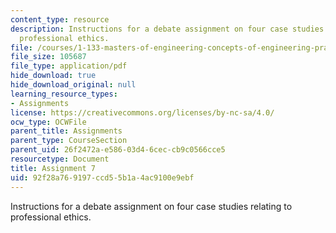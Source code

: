 ```yaml
---
content_type: resource
description: Instructions for a debate assignment on four case studies relating to
  professional ethics.
file: /courses/1-133-masters-of-engineering-concepts-of-engineering-practice-fall-2007/92f28a769197ccd55b1a4ac9100e9ebf_assign_7.pdf
file_size: 105687
file_type: application/pdf
hide_download: true
hide_download_original: null
learning_resource_types:
- Assignments
license: https://creativecommons.org/licenses/by-nc-sa/4.0/
ocw_type: OCWFile
parent_title: Assignments
parent_type: CourseSection
parent_uid: 26f2472a-e586-03d4-6cec-cb9c0566cce5
resourcetype: Document
title: Assignment 7
uid: 92f28a76-9197-ccd5-5b1a-4ac9100e9ebf
---
```

Instructions for a debate assignment on four case studies relating to professional ethics.